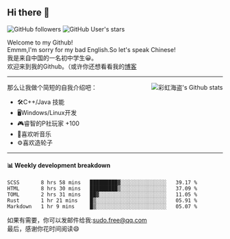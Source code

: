 ## Hi there 👋

![GitHub followers](https://img.shields.io/github/followers/chhdao?style=social)
![GitHub User's stars](https://img.shields.io/github/stars/chhdao?style=social)

Welcome to my Github!  
Emmm,I'm sorry for my bad English.So let's speak Chinese!  
我是来自中国的一名初中学生😀。  
欢迎来到我的Github。（或许你还想看看我的[博客](https://blog.kawayi.moe/)
<hr>

<div align="right"><img alt="彩虹海盗's Github stats" align="right" src="https://github-readme-stats.vercel.app/api?username=chhdao"/></div>

那么让我做个简短的自我介绍吧：  
+ 🛠️C++/Java 技能  
+ 🖥️Windows/Linux开发  
+ 🎮睿智的P社玩家 +100  
+ 🎵喜欢听音乐  
+ ⚙️喜欢造轮子
<hr>

#### 📊 Weekly development breakdown
<!--START_SECTION:waka-->
```text
SCSS       8 hrs 58 mins   █████████▓░░░░░░░░░░░░░░░   39.17 % 
HTML       8 hrs 30 mins   █████████▒░░░░░░░░░░░░░░░   37.09 % 
TOML       2 hrs 31 mins   ██▓░░░░░░░░░░░░░░░░░░░░░░   11.05 % 
Rust       1 hr 21 mins    █▒░░░░░░░░░░░░░░░░░░░░░░░   05.91 % 
Markdown   1 hr 9 mins     █▒░░░░░░░░░░░░░░░░░░░░░░░   05.07 % 
```
<!--END_SECTION:waka-->

如果有需要，你可以发邮件给我:sudo.free@qq.com  
最后，感谢你花时间阅读😄

